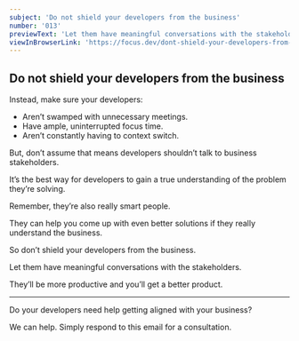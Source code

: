 ```yaml
---
subject: 'Do not shield your developers from the business'
number: '013'
previewText: 'Let them have meaningful conversations with the stakeholders. They need an understanding of the problem they are solving.'
viewInBrowserLink: 'https://focus.dev/dont-shield-your-developers-from-the-business/'
---
```


## Do not shield your developers from the business

Instead, make sure your developers:

- Aren’t swamped with unnecessary meetings.
- Have ample, uninterrupted focus time.
- Aren’t constantly having to context switch.

But, don’t assume that means developers shouldn’t talk to business stakeholders.

It’s the best way for developers to gain a true understanding of the problem they’re solving.

Remember, they’re also really smart people.

They can help you come up with even better solutions if they really understand the business.

So don’t shield your developers from the business.

Let them have meaningful conversations with the stakeholders.

They’ll be more productive and you’ll get a better product.

---

Do your developers need help getting aligned with your business?

We can help. Simply respond to this email for a consultation.